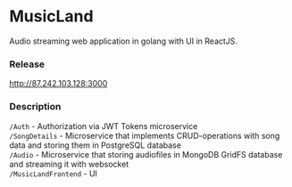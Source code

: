 # MusicLand
Audio streaming web application in golang with UI in ReactJS.
### Release
<http://87.242.103.128:3000>


### Description
`/Auth` - Authorization via JWT Tokens microservice  
`/SongDetails` - Microservice that implements CRUD-operations with song data and storing them in PostgreSQL database  
`/Audio` - Microservice that storing audiofiles in MongoDB GridFS database and streaming it with websocket  
`/MusicLandFrontend` - UI  

